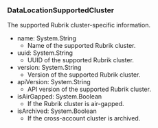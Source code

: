 ### DataLocationSupportedCluster
The supported Rubrik cluster-specific information.

- name: System.String
  - Name of the supported Rubrik cluster.
- uuid: System.String
  - UUID of the supported Rubrik cluster.
- version: System.String
  - Version of the supported Rubrik cluster.
- apiVersion: System.String
  - API version of the supported Rubrik cluster.
- isAirGapped: System.Boolean
  - If the Rubrik cluster is air-gapped.
- isArchived: System.Boolean
  - If the cross-account cluster is archived.
